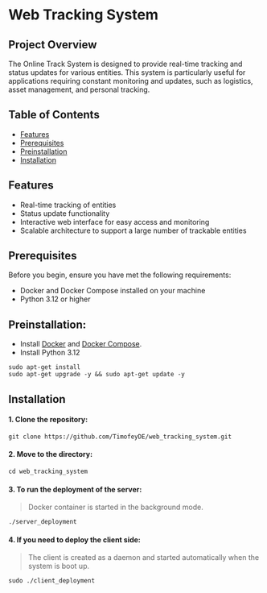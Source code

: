 # Web Tracking System

## Project Overview
The Online Track System is designed to provide real-time tracking and status updates for various entities. This system is particularly useful for applications requiring constant monitoring and updates, such as logistics, asset management, and personal tracking.

## Table of Contents
- [Features](#features)
- [Prerequisites](#prerequisites)
- [Preinstallation](#preinstallation)
- [Installation](#installation)

## Features
- Real-time tracking of entities
- Status update functionality
- Interactive web interface for easy access and monitoring
- Scalable architecture to support a large number of trackable entities

## Prerequisites
Before you begin, ensure you have met the following requirements:
- Docker and Docker Compose installed on your machine
- Python 3.12 or higher

## Preinstallation:
- Install [Docker](https://docs.docker.com/engine/install/ubuntu/) and [Docker Compose](https://docs.docker.com/compose/install/linux/).
- Install Python 3.12
```
sudo apt-get install
sudo apt-get upgrade -y && sudo apt-get update -y
```

## Installation
#### 1. Clone the repository:
   ```
   git clone https://github.com/TimofeyDE/web_tracking_system.git
   ```
#### 2. Move to the directory:
   ```
   cd web_tracking_system
   ```
#### 3. To run the deployment of the server:
> Docker container is started in the background mode.
   ```
   ./server_deployment
   ```
#### 4. If you need to deploy the client side:
> The client is created as a daemon and started automatically when the system is boot up.
   ```
   sudo ./client_deployment
   ```
